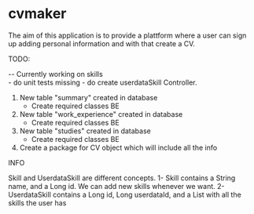 # cvmaker
The aim of this application is to provide a plattform where a user can sign up adding personal
information and with that create a CV.

TODO:

-- Currently  working on skills 	
	- do unit tests missing
	- do create userdataSkill Controller.

1. New table "summary" created in database
	- Create required classes BE
2. New table "work_experience" created in database
	- Create required classes BE
3. New table "studies" created in database
	- Create required classes BE
4. Create a package for CV object which will include all the info

INFO

Skill and UserdataSkill are different concepts.
	1- Skill contains a String name, and a Long id. We can add new skills whenever we want.
	2- UserdataSkill contains a Long id, Long userdataId, and a List<Skill> with all the skills the user has